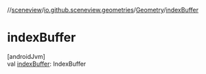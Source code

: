 //[sceneview](../../../index.md)/[io.github.sceneview.geometries](../index.md)/[Geometry](index.md)/[indexBuffer](index-buffer.md)

# indexBuffer

[androidJvm]\
val [indexBuffer](index-buffer.md): IndexBuffer
